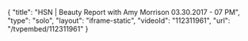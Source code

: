 {
    "title": "HSN | Beauty Report with Amy Morrison 03.30.2017 - 07 PM",
    "type": "solo",
    "layout": "iframe-static",
    "videoId": "112311961",
    "url": "\/tvpembed\/112311961"
}
